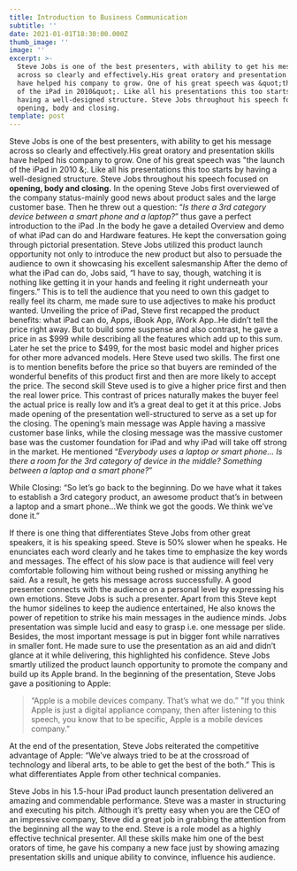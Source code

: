 ```yaml
---
title: Introduction to Business Communication
subtitle: ''
date: 2021-01-01T18:30:00.000Z
thumb_image: ''
image: ''
excerpt: >-
  Steve Jobs is one of the best presenters, with ability to get his message
  across so clearly and effectively.His great oratory and presentation skills
  have helped his company to grow. One of his great speech was &quot;the launch
  of the iPad in 2010&quot;. Like all his presentations this too starts by
  having a well-designed structure. Steve Jobs throughout his speech focused on
  opening, body and closing.
template: post
---
```

Steve Jobs is one of the best presenters, with ability to get his message across so clearly and effectively.His great oratory and presentation skills have helped his company to grow. One of his
great speech was &quot;the launch of the iPad in 2010 &;. Like all his presentations this too starts by
having a well-designed structure. Steve Jobs throughout his speech focused on **opening, body
and closing.**
In the opening Steve Jobs first overviewed of the company status-mainly good news about
product sales and the large customer base. Then he threw out a question: “*Is there a 3rd category
device between a smart phone and a laptop?*” thus gave a perfect introduction to the iPad .In the
body he gave a detailed Overview and demo of what iPad can do and Hardware features. He kept
the conversation going through pictorial presentation.
Steve Jobs utilized this product launch opportunity not only to introduce the new product but
also to persuade the audience to own it showcasing his excellent salesmanship After the demo of
what the iPad can do, Jobs said, “I have to say, though, watching it is nothing like getting it in
your hands and feeling it right underneath your fingers.” This is to tell the audience that you need
to own this gadget to really feel its charm, me made sure to use adjectives to make his product
wanted.
Unveiling the price of iPad, Steve first recapped the product benefits: what iPad can do, Apps,
iBook App, iWork App..He didn’t tell the price right away. But to build some suspense and also
contrast, he gave a price in as $999 while describing all the features which add up to this sum.
Later he set the price to $499, for the most basic model and higher prices for other more
advanced models. Here Steve used two skills. The first one is to mention benefits before the
price so that buyers are reminded of the wonderful benefits of this product first and then are
more likely to accept the price. The second skill Steve used is to give a higher price first and then
the real lower price. This contrast of prices naturally makes the buyer feel the actual price is
really low and it’s a great deal to get it at this price.
Jobs made opening of the presentation well-structured to serve as a set up for the closing. The
opening’s main message was Apple having a massive customer base links, while the closing
message was the massive customer base was the customer foundation for iPad and why iPad will
take off strong in the market.
He mentioned “*Everybody uses a laptop or smart phone… Is there a room for the 3rd category of
device in the middle? Something between a laptop and a smart phone?*”

While Closing: “So let’s go back to the beginning. Do we have what it takes to establish a 3rd category product, an awesome product that’s in between a laptop and a smart phone…We think
we got the goods. We think we’ve done it.”


If there is one thing that differentiates Steve Jobs from other great speakers, it is his speaking
speed. Steve is 50% slower when he speaks. He enunciates each word clearly and he takes time
to emphasize the key words and messages. The effect of his slow pace is that audience will feel
very comfortable following him without being rushed or missing anything he said. As a result, he
gets his message across successfully.
A good presenter connects with the audience on a personal level by expressing his own
emotions. Steve Jobs is such a presenter. Apart from this Steve kept the humor sidelines to keep
the audience entertained, He also knows the power of repetition to strike his main messages in
the audience minds.
Jobs presentation was simple lucid and easy to grasp i.e. one message per slide. Besides, the
most important message is put in bigger font while narratives in smaller font. He made sure to
use the presentation as an aid and didn’t glance at it while delivering, this highlighted his
confidence.
Steve Jobs smartly utilized the product launch opportunity to promote the company and build up
its Apple brand. In the beginning of the presentation, Steve Jobs gave a positioning to Apple:

>
> “Apple is a mobile devices company. That’s what we do.” &quot;If you think Apple is just a digital
> appliance company, then after listening to this speech, you know that to be specific, Apple is a
> mobile devices company."


At the end of the presentation, Steve Jobs reiterated the competitive advantage of Apple: “We’ve
always tried to be at the crossroad of technology and liberal arts, to be able to get the best of the
both.” This is what differentiates Apple from other technical companies.


Steve Jobs in his 1.5-hour iPad product launch presentation delivered an amazing and
commendable performance. Steve was a master in structuring and executing his pitch. Although
it’s pretty easy when you are the CEO of an impressive company, Steve did a great job in
grabbing the attention from the beginning all the way to the end. Steve is a role model as a highly
effective technical presenter. All these skills make him one of the best orators of time, he gave
his company a new face just by showing amazing presentation skills and unique ability to
convince, influence his audience.

